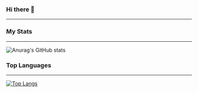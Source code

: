 ### Hi there 👋

---

### My Stats
---
![Anurag's GitHub stats](https://github-readme-stats.vercel.app/api?username=Bandruf&show_icons=true&theme=radical)

### Top Languages 
---
[![Top Langs](https://github-readme-stats.vercel.app/api/top-langs/?username=bandruf)](https://github.com/anuraghazra/github-readme-stats)
